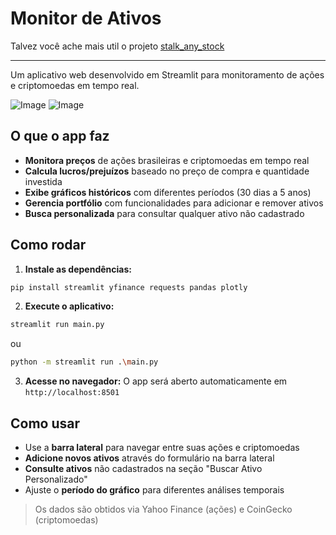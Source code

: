 # Monitor de Ativos

Talvez você ache mais util o projeto <a href='https://github.com/jpgercc/automation_hub/tree/main/%F0%9F%92%B0%20Cash/stalk_any_stock_ultimate_version'>stalk_any_stock</a>

---

Um aplicativo web desenvolvido em Streamlit para monitoramento de ações e criptomoedas em tempo real.

![Image](https://github.com/user-attachments/assets/0aea8633-fb1b-464e-845c-574ef21a8e7a)
![Image](https://github.com/user-attachments/assets/4346652e-d89d-4d1a-9ff9-b68fee2fd468)

## O que o app faz

- **Monitora preços** de ações brasileiras e criptomoedas em tempo real
- **Calcula lucros/prejuízos** baseado no preço de compra e quantidade investida
- **Exibe gráficos históricos** com diferentes períodos (30 dias a 5 anos)
- **Gerencia portfólio** com funcionalidades para adicionar e remover ativos
- **Busca personalizada** para consultar qualquer ativo não cadastrado

## Como rodar

1. **Instale as dependências:**
```bash
pip install streamlit yfinance requests pandas plotly
```

2. **Execute o aplicativo:**
```bash
streamlit run main.py
```
ou
```bash
python -m streamlit run .\main.py
```

3. **Acesse no navegador:**
O app será aberto automaticamente em `http://localhost:8501`

## Como usar

- Use a **barra lateral** para navegar entre suas ações e criptomoedas
- **Adicione novos ativos** através do formulário na barra lateral
- **Consulte ativos** não cadastrados na seção "Buscar Ativo Personalizado"
- Ajuste o **período do gráfico** para diferentes análises temporais

> Os dados são obtidos via Yahoo Finance (ações) e CoinGecko (criptomoedas)

